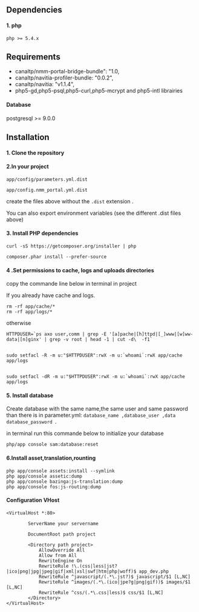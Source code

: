 


<h2>Dependencies</h2>

 <h4>1. php</h4>

 	php >= 5.4.x





<h2>Requirements</h2>
<ul>
	<li>canaltp/nmm-portal-bridge-bundle": "1.0,</li>
	<li> canaltp/navitia-profiler-bundle: "0.0.2",</li>
	<li>canaltp/navitia: "v1.1.4",</li>
	<li>php5-gd,php5-psql,php5-curl,php5-mcrypt and php5-intl librairies</li>

</ul>
<h4>Database</h4>
	postgresql >= 9.0.0

<br />
<h2>Installation</h2>
<h4>1. Clone the repository</h4>


<h4>2.In your project</h4>
 
	app/config/parameters.yml.dist

	app/config.nmm_portal.yml.dist

create the files above without the `.dist` extension .


You can also export environment variables (see the different .dist files above)


<h4>3. Install PHP dependencies</h4>

 	curl -sS https://getcomposer.org/installer | php

	composer.phar install --prefer-source



<h4>4 .Set permissions to cache, logs and uploads directories</h4>

copy the commande line below in terminal in project

If you already have  cache and logs.

	rm -rf app/cache/*
	rm -rf app/logs/*
otherwise

	HTTPDUSER=`ps axo user,comm | grep -E '[a]pache|[h]ttpd|[_]www|[w]ww-data|[n]ginx' | grep -v root | head -1 | cut -d\  -f1`


	sudo setfacl -R -m u:"$HTTPDUSER":rwX -m u:`whoami`:rwX app/cache app/logs


	sudo setfacl -dR -m u:"$HTTPDUSER":rwX -m u:`whoami`:rwX app/cache app/logs



<h4>5. Install database</h4>

Create database with the same name,the same user and same password than there is in parameter.yml:
 `database_name ,database_user ,data database_password `.

in terminal run this commande below to initialize your database

	php/app console sam:database:reset

<h4>6.Install asset,translation,rounting</h4>

	php app/console assets:install --symlink
	php app/console assetic:dump
	php app/console bazinga:js-translation:dump
	php app/console fos:js-routing:dump


<h4> Configuration VHost </h4>

	<VirtualHost *:80>
    		
    		ServerName your servername

    		DocumentRoot path project

    		<Directory path project>
        		AllowOverride All
        		Allow from All
        		RewriteEngine On
        		RewriteRule !\.(css|less|jst?|ico|png|jpg|jpeg|gif|xml|xsl|swf|htm|php|woff)$ app_dev.php
        		RewriteRule ^javascript/(.*\.jst?)$ javascript/$1 [L,NC]
        		RewriteRule ^images/(.*\.(ico|jpe?g|png|gif))$ images/$1 [L,NC]
        		RewriteRule ^css/(.*\.css|less)$ css/$1 [L,NC]
    		</Directory>
	</VirtualHost>
 


